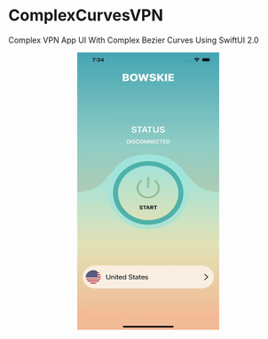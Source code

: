 # ComplexCurvesVPN
Complex VPN App UI With Complex Bezier Curves Using SwiftUI 2.0

<p align="center">
  <img src="ComplexCurvesVPN.gif" width="256" height="500" title="VPN">
</p>
